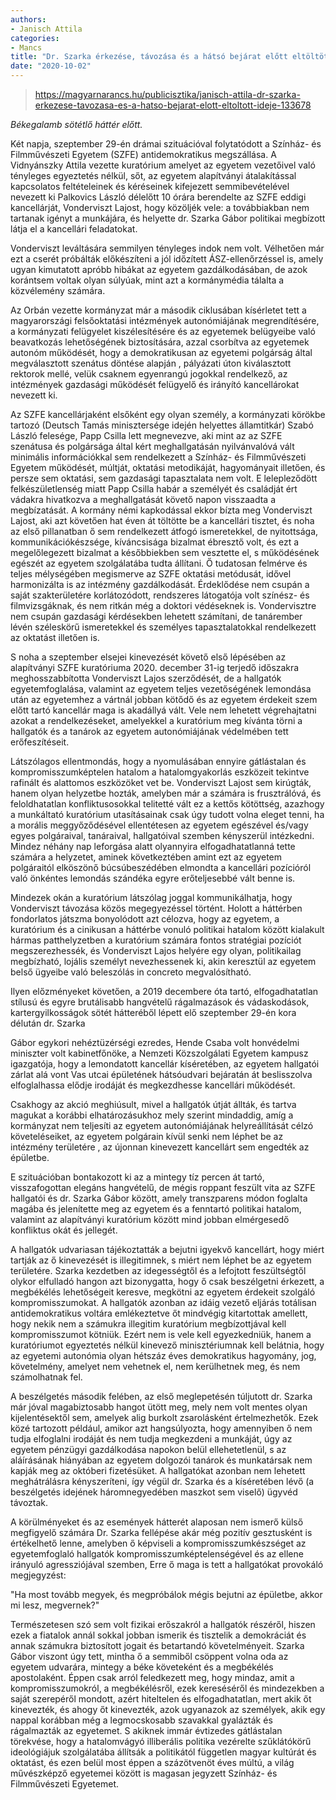 ```yaml
---
authors:
- Janisch Attila
categories:
- Mancs
title: "Dr. Szarka érkezése, távozása és a hátsó bejárat előtt eltöltött ideje"
date: "2020-10-02"
---
```


> https://magyarnarancs.hu/publicisztika/janisch-attila-dr-szarka-erkezese-tavozasa-es-a-hatso-bejarat-elott-eltoltott-ideje-133678

*Békegalamb sötétlő háttér előtt.*


Két napja, szeptember 29-én drámai szituációval folytatódott a Színház- és Filmművészeti Egyetem (SZFE) antidemokratikus megszállása. A Vidnyánszky Attila vezette kuratórium  amelyet az egyetem vezetőivel való tényleges egyeztetés nélkül, sőt, az egyetem alapítványi átalakítással kapcsolatos feltételeinek és kéréseinek kifejezett semmibevételével nevezett ki Palkovics László  délelőtt 10 órára berendelte az SZFE eddigi kancellárját, Vonderviszt Lajost, hogy közöljék vele: a továbbiakban nem tartanak igényt a munkájára, és helyette dr. Szarka Gábor politikai megbízott látja el a kancellári feladatokat.

Vonderviszt leváltására semmilyen tényleges indok nem volt. Vélhetően már ezt a cserét próbálták előkészíteni a jól időzített ÁSZ-ellenőrzéssel is, amely ugyan kimutatott apróbb hibákat az egyetem gazdálkodásában, de azok korántsem voltak olyan súlyúak, mint azt a kormánymédia tálalta a közvélemény számára.

Az Orbán vezette kormányzat már a második ciklusában kísérletet tett a magyarországi felsőoktatási intézmények autonómiájának megrendítésére, a kormányzati felügyelet kiszélesítésére és az egyetemek belügyeibe való beavatkozás lehetőségének biztosítására, azzal csorbítva az egyetemek autonóm működését, hogy a demokratikusan  az egyetemi polgárság által megválasztott szenátus döntése alapján , pályázati úton kiválasztott rektorok mellé, velük csaknem egyenrangú jogokkal rendelkező, az intézmények gazdasági működését felügyelő és irányító kancellárokat nevezett ki.

Az SZFE kancellárjaként elsőként egy olyan személy, a kormányzati körökbe tartozó (Deutsch Tamás minisztersége idején helyettes államtitkár) Szabó László felesége, Papp Csilla lett megnevezve, aki  mint az az SZFE szenátusa és polgársága által kért meghallgatásán nyilvánvalóvá vált  minimális információkkal sem rendelkezett a Színház- és Filmművészeti Egyetem működését, múltját, oktatási metodikáját, hagyományait illetően, és persze sem oktatási, sem gazdasági tapasztalata nem volt. E lelepleződött felkészületlenség miatt Papp Csilla  habár a személyét és családját ért vádakra hivatkozva  a meghallgatását követő napon visszaadta a megbízatását. A kormány némi kapkodással ekkor bízta meg Vonderviszt Lajost, aki azt követően hat éven át töltötte be a kancellári tisztet, és noha az első pillanatban ő sem rendelkezett átfogó ismeretekkel, de nyitottsága, kommunikációkészsége, kíváncsisága bizalmat ébresztő volt, és ezt a megelőlegezett bizalmat a későbbiekben sem vesztette el, s működésének egészét az egyetem szolgálatába tudta állítani. Ő tudatosan felmérve és teljes mélységében megismerve az SZFE oktatási metódusát, idővel harmonizálta is az intézmény gazdálkodását. Érdeklődése nem csupán a saját szakterületére korlátozódott, rendszeres látogatója volt színész- és filmvizsgáknak, és nem ritkán még a doktori védéseknek is. Vondervisztre nem csupán gazdasági kérdésekben lehetett számítani, de tanárember lévén széleskörű ismeretekkel és személyes tapasztalatokkal rendelkezett az oktatást illetően is.

S noha a szeptember elsejei kinevezését követő első lépésében az alapítványi SZFE kuratóriuma 2020. december 31-ig terjedő időszakra meghosszabbította Vonderviszt Lajos szerződését, de a hallgatók egyetemfoglalása, valamint az egyetem teljes vezetőségének lemondása után az egyetemhez a vártnál jobban kötődő és az egyetem érdekeit szem előtt tartó kancellár maga is akadállyá vált. Vele nem lehetett végrehajtatni azokat a rendelkezéseket, amelyekkel a kuratórium meg kívánta törni a hallgatók és a tanárok az egyetem autonómiájának védelmében tett erőfeszítéseit.

Látszólagos ellentmondás, hogy a nyomulásában ennyire gátlástalan és kompromisszumképtelen hatalom a hatalomgyakorlás eszközeit tekintve rafinált és alattomos eszközöket vet be. Vonderviszt Lajost sem kirúgták, hanem olyan helyzetbe hozták, amelyben már a számára is frusztrálóvá, és feloldhatatlan konfliktusosokkal telitetté vált ez a kettős kötöttség, azazhogy a munkáltató kuratórium utasításainak csak úgy tudott volna eleget tenni, ha a morális meggyőződésével ellentétesen az egyetem egészével és/vagy egyes polgáraival, tanáraival, hallgatóival szemben kényszerül intézkedni. Mindez néhány nap leforgása alatt olyannyira elfogadhatatlanná tette számára a helyzetet, aminek következtében  amint ezt az egyetem polgáraitól elköszönő búcsúbeszédében elmondta  a kancellári pozícióról való önkéntes lemondás szándéka egyre erőteljesebbé vált benne is.

Mindezek okán a kuratórium látszólag joggal kommunikálhatja, hogy Vonderviszt távozása közös megegyezéssel történt. Holott a háttérben fondorlatos játszma bonyolódott azt célozva, hogy az egyetem, a kuratórium és a cinikusan a háttérbe vonuló politikai hatalom között kialakult hármas patthelyzetben a kuratórium számára fontos stratégiai pozíciót megszerezhessék, és Vonderviszt Lajos helyére egy olyan, politikailag megbízható, lojális személyt nevezhessenek ki, akin keresztül az egyetem belső ügyeibe való beleszólás in concreto megvalósítható.

Ilyen előzményeket követően, a 2019 decembere óta tartó, elfogadhatatlan stílusú és egyre brutálisabb hangvételű rágalmazások és vádaskodások, kartergyilkosságok sötét hátteréből lépett elő szeptember 29-én kora délután dr. Szarka

Gábor egykori nehéztüzérségi ezredes, Hende Csaba volt honvédelmi miniszter volt kabinetfőnöke, a Nemzeti Közszolgálati Egyetem kampusz igazgatója, hogy a lemondatott kancellár kíséretében, az egyetem hallgatói zárlat alá vont Vas utcai épületének hátsóudvari bejáratán át beslisszolva elfoglalhassa elődje irodáját és megkezdhesse kancellári működését.

Csakhogy az akció meghiúsult, mivel a hallgatók útját állták, és tartva magukat a korábbi elhatározásukhoz  mely szerint mindaddig, amíg a kormányzat nem teljesíti az egyetem autonómiájának helyreállítását célzó követeléseiket, az egyetem polgárain kívül senki nem léphet be az intézmény területére , az újonnan kinevezett kancellárt sem engedték az épületbe.

E szituációban bontakozott ki az a mintegy tíz percen át tartó, visszafogottan elegáns hangvételű, de mégis roppant feszült vita az SZFE hallgatói és dr. Szarka Gábor között, amely transzparens módon foglalta magába és jelenítette meg az egyetem és a fenntartó politikai hatalom, valamint az alapítványi kuratórium között mind jobban elmérgesedő konfliktus okát és jellegét.

A hallgatók udvariasan tájékoztatták a bejutni igyekvő kancellárt, hogy miért tartják az ő kinevezését is illegitimnek, s miért nem léphet be az egyetem területére. Szarka  kezdetben az idegességtől és a lefojtott feszültségtől olykor elfulladó hangon  azt bizonygatta, hogy ő csak beszélgetni érkezett, a megbékélés lehetőségeit keresve, megkötni az egyetem érdekeit szolgáló kompromisszumokat. A hallgatók azonban  az idáig vezető eljárás totálisan antidemokratikus voltára emlékeztetve őt  mindvégig kitartottak amellett, hogy nekik nem a számukra illegitim kuratórium megbízottjával kell kompromisszumot kötniük. Ezért nem is vele kell egyezkedniük, hanem a kuratóriumot egyeztetés nélkül kinevező minisztériumnak kell belátnia, hogy az egyetemi autonómia olyan hétszáz éves demokratikus hagyomány, jog, követelmény, amelyet nem vehetnek el, nem kerülhetnek meg, és nem számolhatnak fel.

A beszélgetés második felében, az első meglepetésén túljutott dr. Szarka már jóval magabiztosabb hangot ütött meg, mely nem volt mentes olyan kijelentésektől sem, amelyek alig burkolt zsarolásként értelmezhetők. Ezek közé tartozott például, amikor azt hangsúlyozta, hogy amennyiben ő nem tudja elfoglalni irodáját és nem tudja megkezdeni a munkáját, úgy az egyetem pénzügyi gazdálkodása napokon belül ellehetetlenül, s az aláírásának hiányában az egyetem dolgozói  tanárok és munkatársak  nem kapják meg az októberi fizetésüket. A hallgatókat azonban nem lehetett meghátrálásra kényszeríteni, így végül dr. Szarka és a kíséretében lévő (a beszélgetés idejének háromnegyedében maszkot sem viselő) ügyvéd távoztak.

A körülményeket és az események hátterét alaposan nem ismerő külső megfigyelő számára Dr. Szarka fellépése akár még pozitív gesztusként is értékelhető lenne, amelyben ő képviseli a kompromisszumkészséget az egyetemfoglaló hallgatók kompromisszumképtelenségével és az ellene irányuló agressziójával szemben, Erre ő maga is tett a hallgatókat provokáló megjegyzést:

"Ha most tovább megyek, és megpróbálok mégis bejutni az épületbe, akkor mi lesz, megvernek?"

Természetesen szó sem volt fizikai erőszakról a hallgatók részéről, hiszen ezek a fiatalok annál sokkal jobban ismerik és tisztelik a demokráciát és annak számukra biztosított jogait és betartandó követelményeit. Szarka Gábor viszont úgy tett, mintha ő a semmiből csöppent volna oda az egyetem udvarára, mintegy a béke követeként és a megbékélés apostolaként. Éppen csak arról feledkezett meg, hogy mindaz, amit a kompromisszumokról, a megbékélésről, ezek kereséséről és mindezekben a saját szerepéről mondott, azért hiteltelen és elfogadhatatlan, mert akik őt kinevezték, és ahogy őt kinevezték, azok ugyanazok az személyek, akik egy nappal korábban még a legmocskosabb szavakkal gyalázták és rágalmazták az egyetemet. S akiknek immár évtizedes gátlástalan törekvése, hogy a hatalomvágyó illiberális politika vezérelte szűklátókörű ideológiájuk szolgálatába állítsák a politikától független magyar kultúrát és oktatást, és ezen belül most éppen a százötvenöt éves múltú, a világ művészképző egyetemei között is magasan jegyzett Színház- és Filmművészeti Egyetemet.

